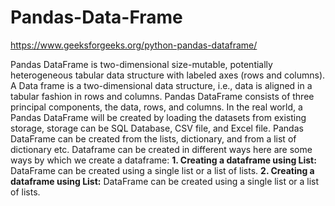 # Pandas-Data-Frame
https://www.geeksforgeeks.org/python-pandas-dataframe/


Pandas DataFrame is two-dimensional size-mutable, potentially heterogeneous tabular data structure with labeled axes (rows and columns). A Data frame is a two-dimensional data structure, i.e., data is aligned in a tabular fashion in rows and columns. Pandas DataFrame consists of three principal components, the data, rows, and columns.
In the real world, a Pandas DataFrame will be created by loading the datasets from existing storage, storage can be SQL Database, CSV file, and Excel file. Pandas DataFrame can be created from the lists, dictionary, and from a list of dictionary etc. Dataframe can be created in different ways here are some ways by which we create a dataframe:
**1. Creating a dataframe using List:** DataFrame can be created using a single list or a list of lists.
**2. Creating a dataframe using List:** DataFrame can be created using a single list or a list of lists.
